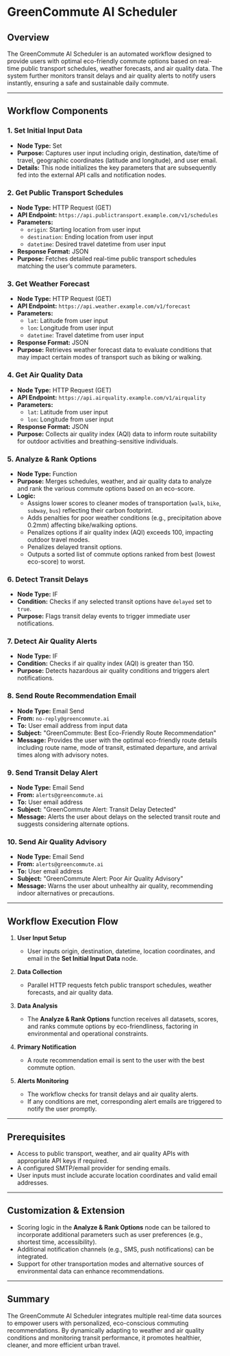 # GreenCommute AI Scheduler

## Overview

The GreenCommute AI Scheduler is an automated workflow designed to provide users with optimal eco-friendly commute options based on real-time public transport schedules, weather forecasts, and air quality data. The system further monitors transit delays and air quality alerts to notify users instantly, ensuring a safe and sustainable daily commute.

---

## Workflow Components

### 1. Set Initial Input Data

- **Node Type:** Set
- **Purpose:** Captures user input including origin, destination, date/time of travel, geographic coordinates (latitude and longitude), and user email.
- **Details:** This node initializes the key parameters that are subsequently fed into the external API calls and notification nodes.

### 2. Get Public Transport Schedules

- **Node Type:** HTTP Request (GET)
- **API Endpoint:** `https://api.publictransport.example.com/v1/schedules`
- **Parameters:**
  - `origin`: Starting location from user input
  - `destination`: Ending location from user input
  - `datetime`: Desired travel datetime from user input
- **Response Format:** JSON
- **Purpose:** Fetches detailed real-time public transport schedules matching the user’s commute parameters.

### 3. Get Weather Forecast

- **Node Type:** HTTP Request (GET)
- **API Endpoint:** `https://api.weather.example.com/v1/forecast`
- **Parameters:**
  - `lat`: Latitude from user input
  - `lon`: Longitude from user input
  - `datetime`: Travel datetime from user input
- **Response Format:** JSON
- **Purpose:** Retrieves weather forecast data to evaluate conditions that may impact certain modes of transport such as biking or walking.

### 4. Get Air Quality Data

- **Node Type:** HTTP Request (GET)
- **API Endpoint:** `https://api.airquality.example.com/v1/airquality`
- **Parameters:**
  - `lat`: Latitude from user input
  - `lon`: Longitude from user input
- **Response Format:** JSON
- **Purpose:** Collects air quality index (AQI) data to inform route suitability for outdoor activities and breathing-sensitive individuals.

### 5. Analyze & Rank Options

- **Node Type:** Function
- **Purpose:** Merges schedules, weather, and air quality data to analyze and rank the various commute options based on an eco-score.
- **Logic:**
  - Assigns lower scores to cleaner modes of transportation (`walk`, `bike`, `subway`, `bus`) reflecting their carbon footprint.
  - Adds penalties for poor weather conditions (e.g., precipitation above 0.2mm) affecting bike/walking options.
  - Penalizes options if air quality index (AQI) exceeds 100, impacting outdoor travel modes.
  - Penalizes delayed transit options.
  - Outputs a sorted list of commute options ranked from best (lowest eco-score) to worst.

### 6. Detect Transit Delays

- **Node Type:** IF
- **Condition:** Checks if any selected transit options have `delayed` set to `true`.
- **Purpose:** Flags transit delay events to trigger immediate user notifications.

### 7. Detect Air Quality Alerts

- **Node Type:** IF
- **Condition:** Checks if air quality index (AQI) is greater than 150.
- **Purpose:** Detects hazardous air quality conditions and triggers alert notifications.

### 8. Send Route Recommendation Email

- **Node Type:** Email Send
- **From:** `no-reply@greencommute.ai`
- **To:** User email address from input data
- **Subject:** "GreenCommute: Best Eco-Friendly Route Recommendation"
- **Message:** Provides the user with the optimal eco-friendly route details including route name, mode of transit, estimated departure, and arrival times along with advisory notes.

### 9. Send Transit Delay Alert

- **Node Type:** Email Send
- **From:** `alerts@greencommute.ai`
- **To:** User email address
- **Subject:** "GreenCommute Alert: Transit Delay Detected"
- **Message:** Alerts the user about delays on the selected transit route and suggests considering alternate options.

### 10. Send Air Quality Advisory

- **Node Type:** Email Send
- **From:** `alerts@greencommute.ai`
- **To:** User email address
- **Subject:** "GreenCommute Alert: Poor Air Quality Advisory"
- **Message:** Warns the user about unhealthy air quality, recommending indoor alternatives or precautions.

---

## Workflow Execution Flow

1. **User Input Setup**
   - User inputs origin, destination, datetime, location coordinates, and email in the **Set Initial Input Data** node.

2. **Data Collection**
   - Parallel HTTP requests fetch public transport schedules, weather forecasts, and air quality data.

3. **Data Analysis**
   - The **Analyze & Rank Options** function receives all datasets, scores, and ranks commute options by eco-friendliness, factoring in environmental and operational constraints.

4. **Primary Notification**
   - A route recommendation email is sent to the user with the best commute option.

5. **Alerts Monitoring**
   - The workflow checks for transit delays and air quality alerts.
   - If any conditions are met, corresponding alert emails are triggered to notify the user promptly.

---

## Prerequisites

- Access to public transport, weather, and air quality APIs with appropriate API keys if required.
- A configured SMTP/email provider for sending emails.
- User inputs must include accurate location coordinates and valid email addresses.

---

## Customization & Extension

- Scoring logic in the **Analyze & Rank Options** node can be tailored to incorporate additional parameters such as user preferences (e.g., shortest time, accessibility).
- Additional notification channels (e.g., SMS, push notifications) can be integrated.
- Support for other transportation modes and alternative sources of environmental data can enhance recommendations.

---

## Summary

The GreenCommute AI Scheduler integrates multiple real-time data sources to empower users with personalized, eco-conscious commuting recommendations. By dynamically adapting to weather and air quality conditions and monitoring transit performance, it promotes healthier, cleaner, and more efficient urban travel.